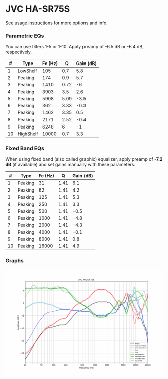 # JVC HA-SR75S
See [usage instructions](https://github.com/jaakkopasanen/AutoEq#usage) for more options and info.

### Parametric EQs
You can use filters 1-5 or 1-10. Apply preamp of -6.5 dB or -6.4 dB, respectively.

|   # | Type      |   Fc (Hz) |    Q |   Gain (dB) |
|-----|-----------|-----------|------|-------------|
|   1 | LowShelf  |       105 | 0.7  |         5.8 |
|   2 | Peaking   |       174 | 0.9  |         5.7 |
|   3 | Peaking   |      1410 | 0.72 |        -6   |
|   4 | Peaking   |      3903 | 3.5  |         2.6 |
|   5 | Peaking   |      5908 | 5.09 |        -3.5 |
|   6 | Peaking   |       362 | 3.33 |        -0.3 |
|   7 | Peaking   |      1462 | 3.35 |         0.5 |
|   8 | Peaking   |      2171 | 2.52 |        -0.4 |
|   9 | Peaking   |      6248 | 6    |        -1   |
|  10 | HighShelf |     10000 | 0.7  |         3.3 |

### Fixed Band EQs
When using fixed band (also called graphic) equalizer, apply preamp of **-7.2 dB** (if available) and set gains manually with these parameters.

|   # | Type    |   Fc (Hz) |    Q |   Gain (dB) |
|-----|---------|-----------|------|-------------|
|   1 | Peaking |        31 | 1.41 |         6.1 |
|   2 | Peaking |        62 | 1.41 |         4.2 |
|   3 | Peaking |       125 | 1.41 |         5.3 |
|   4 | Peaking |       250 | 1.41 |         3.3 |
|   5 | Peaking |       500 | 1.41 |        -0.5 |
|   6 | Peaking |      1000 | 1.41 |        -4.8 |
|   7 | Peaking |      2000 | 1.41 |        -4.3 |
|   8 | Peaking |      4000 | 1.41 |        -0.1 |
|   9 | Peaking |      8000 | 1.41 |         0.8 |
|  10 | Peaking |     16000 | 1.41 |         4.9 |

### Graphs
![](./JVC%20HA-SR75S.png)
